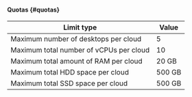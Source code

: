#### Quotas {#quotas}

Limit type | Value
----- | -----
Maximum number of desktops per cloud | 5
Maximum total number of vCPUs per cloud | 10
Maximum total amount of RAM per cloud | 20 GB
Maximum total HDD space per cloud | 500 GB
Maximum total SSD space per cloud | 500 GB